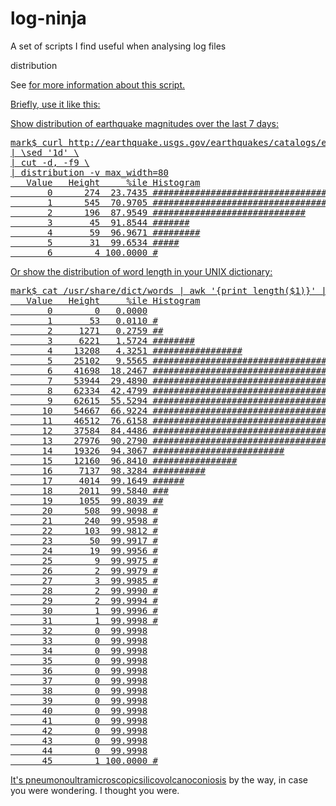 log-ninja
=========

A set of scripts I find useful when analysing log files

distribution

See <a href="http://bit.ly/pivot-stdout"> for more information about this script.

Briefly, use it like this:

Show distribution of earthquake magnitudes over the last 7 days:
<pre>
mark$ curl http://earthquake.usgs.gov/earthquakes/catalogs/eqs7day-M0.txt --silent \
| \sed '1d' \
| cut -d, -f9 \
| distribution -v max_width=80
   Value   Height     %ile Histogram
       0      274  23.7435 #########################################
       1      545  70.9705 ################################################################################
       2      196  87.9549 #############################
       3       45  91.8544 #######
       4       59  96.9671 #########
       5       31  99.6534 #####
       6        4 100.0000 #
</pre>

Or show the distribution of word length in your UNIX dictionary:

<pre>
mark$ cat /usr/share/dict/words | awk '{print length($1)}' | distribution -v max_width=80
   Value   Height     %ile Histogram
       0        0   0.0000
       1       53   0.0110 #
       2     1271   0.2759 ##
       3     6221   1.5724 ########
       4    13208   4.3251 #################
       5    25102   9.5565 #################################
       6    41698  18.2467 ######################################################
       7    53944  29.4890 #####################################################################
       8    62334  42.4799 ################################################################################
       9    62615  55.5294 ################################################################################
      10    54667  66.9224 ######################################################################
      11    46512  76.6158 ############################################################
      12    37584  84.4486 #################################################
      13    27976  90.2790 ####################################
      14    19326  94.3067 #########################
      15    12160  96.8410 ################
      16     7137  98.3284 ##########
      17     4014  99.1649 ######
      18     2011  99.5840 ###
      19     1055  99.8039 ##
      20      508  99.9098 #
      21      240  99.9598 #
      22      103  99.9812 #
      23       50  99.9917 #
      24       19  99.9956 #
      25        9  99.9975 #
      26        2  99.9979 #
      27        3  99.9985 #
      28        2  99.9990 #
      29        2  99.9994 #
      30        1  99.9996 #
      31        1  99.9998 #
      32        0  99.9998
      33        0  99.9998
      34        0  99.9998
      35        0  99.9998
      36        0  99.9998
      37        0  99.9998
      38        0  99.9998
      39        0  99.9998
      40        0  99.9998
      41        0  99.9998
      42        0  99.9998
      43        0  99.9998
      44        0  99.9998
      45        1 100.0000 #
</pre>

It's <a href="http://en.wikipedia.org/wiki/Pneumonoultramicroscopicsilicovolcanoconiosis">pneumonoultramicroscopicsilicovolcanoconiosis</a> by the way, in case you were wondering. I thought you were.